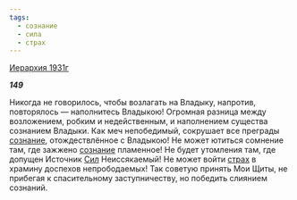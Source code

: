 ```yaml
---
tags:
  - сознание
  - сила
  - страх
---
```

[Иерархия 1931г](https://127.0.0.1:4002/agni/1931)

___149___

Никогда не говорилось, чтобы возлагать на Владыку, напротив, повторялось — наполнитесь Владыкою! Огромная разница между возложением, робким и недейственным, и наполнением существа сознанием Владыки. Как меч непобедимый, сокрушает все преграды [сознание](../../../tags/#сознание), отождествлённое с Владыкою! Не может ютиться сомнение там, где зажжено [сознание](../../../tags/#сознание) пламенное! Не будет утомления там, где допущен Источник [Сил](../../../tags/#сила) Неиссякаемый! Не может войти [страх](../../../tags/#страх) в храмину доспехов непрободаемых! Так советую принять Мои Щиты, не прибегая к спасительному заступничеству, но победить слиянием сознаний.   

